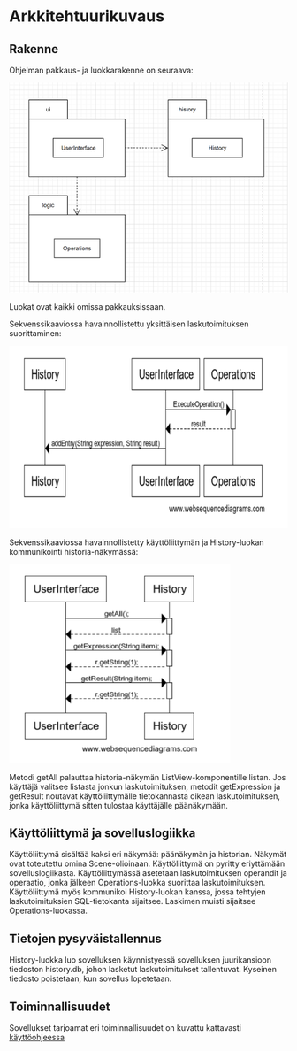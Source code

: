 # Arkkitehtuurikuvaus

## Rakenne
Ohjelman pakkaus- ja luokkarakenne on seuraava: 

![Kaavio](https://github.com/alanenpa/ot-harjoitustyo/blob/master/dokumentaatio/kuvat/Kaavio.png)

Luokat ovat kaikki omissa pakkauksissaan.

Sekvenssikaaviossa havainnollistettu yksittäisen laskutoimituksen suorittaminen:

<img src="https://github.com/alanenpa/ot-harjoitustyo/blob/master/dokumentaatio/kuvat/Laskutoimitus.png" width="710" height="330">

Sekvenssikaaviossa havainnollistetty käyttöliittymän ja History-luokan kommunikointi historia-näkymässä:

<img src="https://github.com/alanenpa/ot-harjoitustyo/blob/master/dokumentaatio/kuvat/Laskutoimituksen%20hakeminen.png" width="400" height="360">

Metodi getAll palauttaa historia-näkymän ListView-komponentille listan. Jos käyttäjä valitsee listasta jonkun laskutoimituksen, metodit getExpression ja getResult noutavat käyttöliittymälle tietokannasta oikean laskutoimituksen, jonka käyttöliittymä sitten tulostaa käyttäjälle päänäkymään.

## Käyttöliittymä ja sovelluslogiikka
Käyttöliittymä sisältää kaksi eri näkymää: päänäkymän ja historian. Näkymät ovat toteutettu omina Scene-olioinaan. Käyttöliittymä on pyritty eriyttämään sovelluslogiikasta. Käyttöliittymässä asetetaan laskutoimituksen operandit ja operaatio, jonka jälkeen Operations-luokka suorittaa laskutoimituksen. Käyttöliittymä myös kommunikoi History-luokan kanssa, jossa tehtyjen laskutoimituksien SQL-tietokanta sijaitsee. Laskimen muisti sijaitsee Operations-luokassa.

## Tietojen pysyväistallennus
History-luokka luo sovelluksen käynnistyessä sovelluksen juurikansioon tiedoston history.db, johon lasketut laskutoimitukset tallentuvat. Kyseinen tiedosto poistetaan, kun sovellus lopetetaan.

## Toiminnallisuudet
Sovellukset tarjoamat eri toiminnallisuudet on kuvattu kattavasti [käyttöohjeessa](https://github.com/alanenpa/ot-harjoitustyo/blob/master/dokumentaatio/kayttoohje.md)
